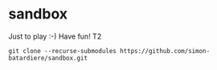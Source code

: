 # sandbox
Just to play :-)
Have fun!
T2

```
git clone --recurse-submodules https://github.com/simon-batardiere/sandbox.git
```

